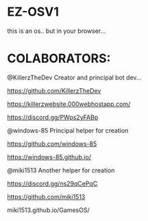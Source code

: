 # EZ-OSV1

this is an os.. but in your browser...

# COLABORATORS:

@KillerzTheDev Creator and principal bot dev...

https://github.com/KillerzTheDev

https://killerzwebsite.000webhostapp.com/

https://discord.gg/PWps2yFABp

@windows-85 Principal helper for creation

https://github.com/windows-85

https://windows-85.github.io/

@miki1513 Another helper for creation

https://discord.gg/ns29qCePqC

https://github.com/miki1513

miki1513.github.io/GamesOS/
